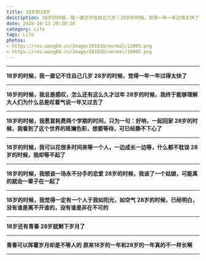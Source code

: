 ```yaml
---
title: 18岁和28岁
description: 18岁的时候，我一直记不住自己几岁；28岁的时候，觉得一年一年过得太快了.....
date: 2018-10-13 20:28:18
category: Life
tags: Life
photos: 
- https://res.wang64.cn/Image/201810/normal/12005.png
- https://res.wang64.cn/Image/201810/normal/10005.png
---
```


-----

**18岁的时候，我一直记不住自己几岁**
**28岁的时候，觉得一年一年过得太快了**

-----

**18岁的时候，我总是感叹，怎么还有这么久才过年**
**28岁的时候，我终于能够理解大人们为什么总是叹着气说一年又过去了**

-----

**18岁的时候，我愿意耗费两个学期的时间，只为一句：好呐，一起回家**
**28岁的时候，我看到了这个世界的斑斓色彩，想要等待，可已经静不下心了**

-----

**18岁的时候，我可以花很多时间来等一个人，一边成长一边等，什么都不耽误**
**28岁的时候，我却等不起了**

-----

**18岁的时候，我想谈一场永不分手的恋爱**
**28岁的时候，我谈了一个姑娘，可能真的就会一辈子在一起了**

-----

**18岁的时候，我觉得一定有一个人于我如阳光，如空气**
**28岁的时候，已经明白，没有谁是离不开谁的，没有谁是非在不可的**

-----

**18岁还有青春**
**28岁就剩下岁月了**

-----

**青春可以挥霍岁月却是不等人的**
**原来18岁的一年和28岁的一年真的不一样长啊**

-----